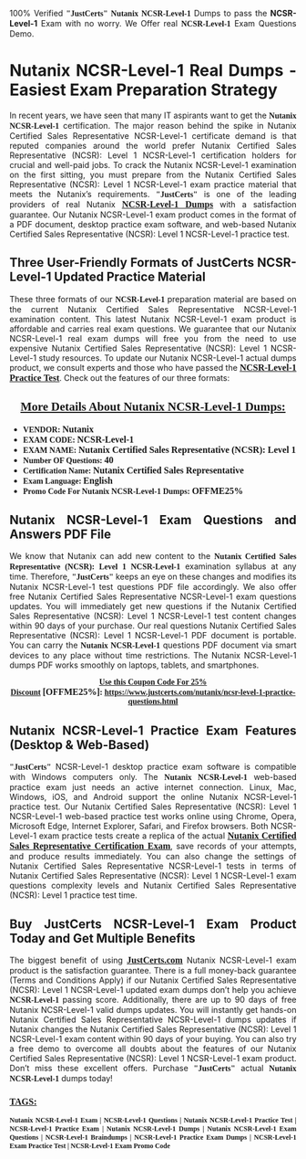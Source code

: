 <p style="text-align: justify;">100% Verified <span style="font-size:14px;"><span style="font-family:Georgia,serif;"><strong>"JustCerts"</strong></span></span> <span style="font-family:Georgia,serif;"><strong>Nutanix NCSR-Level-1</strong></span> Dumps to pass the <strong>NCSR-Level-1</strong> Exam with no worry. We Offer real <span style="font-family:Georgia,serif;"><strong>NCSR-Level-1</strong></span> Exam Questions Demo.</p>

<h1 style="text-align: justify;"><strong>Nutanix NCSR-Level-1 Real Dumps - Easiest Exam Preparation Strategy</strong></h1>

<p style="text-align: justify;">In recent years, we have seen that many IT aspirants want to get the <span style="font-family:Georgia,serif;"><strong>Nutanix NCSR-Level-1</strong></span> certification. The major reason behind the spike in Nutanix Certified Sales Representative NCSR-Level-1 certificate demand is that reputed companies around the world prefer Nutanix Certified Sales Representative (NCSR): Level 1 NCSR-Level-1 certification holders for crucial and well-paid jobs. To crack the Nutanix NCSR-Level-1 examination on the first sitting, you must prepare from the Nutanix Certified Sales Representative (NCSR): Level 1 NCSR-Level-1 exam practice material that meets the Nutanix’s requirements. <span style="font-size:14px;"><span style="font-family:Georgia,serif;"><strong>"JustCerts"</strong></span></span> is one of the leading providers of real Nutanix <a href="https://www.justcerts.com/nutanix/ncsr-level-1-practice-questions.html"><span style="font-size:16px;"><u><span style="font-family:Georgia,serif;"><strong>NCSR-Level-1 Dumps</strong></span></u></span></a> with a satisfaction guarantee. Our Nutanix NCSR-Level-1 exam product comes in the format of a PDF document, desktop practice exam software, and web-based Nutanix Certified Sales Representative (NCSR): Level 1 NCSR-Level-1 practice test.</p>

<h2 style="text-align: justify;"><strong>Three User-Friendly Formats of JustCerts NCSR-Level-1 Updated Practice Material</strong></h2>

<p style="text-align: justify;">These three formats of our <span style="font-family:Georgia,serif;"><strong>NCSR-Level-1 </strong></span> preparation material are based on the current Nutanix Certified Sales Representative NCSR-Level-1 examination content. This latest Nutanix NCSR-Level-1 exam product is affordable and carries real exam questions. We guarantee that our Nutanix NCSR-Level-1 real exam dumps will free you from the need to use expensive Nutanix Certified Sales Representative (NCSR): Level 1 NCSR-Level-1 study resources. To update our Nutanix NCSR-Level-1 actual dumps product, we consult experts and those who have passed the <a href="https://www.justcerts.com/nutanix/ncsr-level-1-practice-questions.html"><u><span style="font-size:16px;"><span style="font-family:Georgia,serif;"><strong>NCSR-Level-1 Practice Test</strong></span></span></u></a>. Check out the features of our three formats:</p>

<h2 style="text-align: center;"><u><strong><span style="font-family:Georgia,serif;">More Details About Nutanix NCSR-Level-1 Dumps:</span></strong></u></h2>

<ul>
	<li style="text-align: justify;"><span style="font-size:14px;"><span style="font-family:Georgia,serif;"><strong>VENDOR: </strong></span></span><span style="font-size:16px;"><span style="font-family:Georgia,serif;"><strong>Nutanix</strong></span></span></li>
	<li style="text-align: justify;"><span style="font-size:14px;"><span style="font-family:Georgia,serif;"><strong>EXAM CODE: </strong></span></span><span style="font-size:16px;"><span style="font-family:Georgia,serif;"><strong>NCSR-Level-1</strong></span></span></li>
	<li style="text-align: justify;"><span style="font-size:14px;"><span style="font-family:Georgia,serif;"><strong>EXAM NAME: </strong></span></span><span style="font-size:16px;"><span style="font-family:Georgia,serif;"><strong>Nutanix Certified Sales Representative (NCSR): Level 1</strong></span></span></li>
	<li style="text-align: justify;"><span style="font-size:14px;"><span style="font-family:Georgia,serif;"><strong>Number OF Questions: </strong></span></span><span style="font-size:16px;"><span style="font-family:Georgia,serif;"><strong>40</strong></span></span></li>
	<li style="text-align: justify;"><span style="font-size:14px;"><span style="font-family:Georgia,serif;"><strong>Certification Name: </strong></span></span><span style="font-size:16px;"><span style="font-family:Georgia,serif;"><strong>Nutanix Certified Sales Representative</strong></span></span></li>
	<li style="text-align: justify;"><span style="font-size:14px;"><span style="font-family:Georgia,serif;"><strong>Exam Language: </strong></span></span><span style="font-size:16px;"><span style="font-family:Georgia,serif;"><strong>English</strong></span></span></li>
	<li style="text-align: justify;"><span style="font-size:14px;"><span style="font-family:Georgia,serif;"><strong>Promo Code For Nutanix NCSR-Level-1 Dumps: </strong></span></span><span style="font-size:16px;"><span style="font-family:Georgia,serif;"><strong>OFFME25%</strong></span></span></li>
</ul>

<h2 style="text-align: justify;"><strong>Nutanix NCSR-Level-1 Exam Questions and Answers PDF File</strong></h2>

<p style="text-align: justify;">We know that Nutanix can add new content to the <span style="font-family:Georgia,serif;"><strong>Nutanix Certified Sales Representative (NCSR): Level 1 NCSR-Level-1</strong></span> examination syllabus at any time. Therefore, <span style="font-size:14px;"><span style="font-family:Georgia,serif;"><strong>"JustCerts"</strong></span></span> keeps an eye on these changes and modifies its Nutanix NCSR-Level-1 test questions PDF file accordingly. We also offer free Nutanix Certified Sales Representative NCSR-Level-1 exam questions updates. You will immediately get new questions if the Nutanix Certified Sales Representative (NCSR): Level 1 NCSR-Level-1 test content changes within 90 days of your purchase. Our real questions Nutanix Certified Sales Representative (NCSR): Level 1 NCSR-Level-1 PDF document is portable. You can carry the <span style="font-family:Georgia,serif;"><strong>Nutanix NCSR-Level-1</strong></span> questions PDF document via smart devices to any place without time restrictions. The Nutanix NCSR-Level-1 dumps PDF works smoothly on laptops, tablets, and smartphones.</p>

<p style="text-align: center;"><span style="font-size:14px;"><span style="font-family:Georgia,serif;"><strong><u>Use this Coupon Code For 25% Discount</u> </strong></span></span><span style="font-size:16px;"><span style="font-family:Georgia,serif;"><strong>[OFFME25%]</strong></span></span><span style="font-size:14px;"><span style="font-family:Georgia,serif;"><strong>: <u><a href="https://www.justcerts.com/nutanix/ncsr-level-1-practice-questions.html">https://www.justcerts.com/nutanix/ncsr-level-1-practice-questions.html</a></u></strong></span></span></p>

<h2 style="text-align: justify;"><strong>Nutanix NCSR-Level-1 Practice Exam Features (Desktop & Web-Based)</strong></h2>

<p style="text-align: justify;"><span style="font-size:14px;"><span style="font-family:Georgia,serif;"><strong>"JustCerts"</strong></span></span> NCSR-Level-1 desktop practice exam software is compatible with Windows computers only. The <span style="font-family:Georgia,serif;"><strong>Nutanix NCSR-Level-1</strong></span> web-based practice exam just needs an active internet connection. Linux, Mac, Windows, iOS, and Android support the online Nutanix NCSR-Level-1 practice test. Our Nutanix Certified Sales Representative (NCSR): Level 1 NCSR-Level-1 web-based practice test works online using Chrome, Opera, Microsoft Edge, Internet Explorer, Safari, and Firefox browsers. Both NCSR-Level-1 exam practice tests create a replica of the actual <u><a href="https://www.justcerts.com/nutanix/nutanix-certified-sales-representative-certification-exams.html"><span style="font-size:16px;"><span style="font-family:Georgia,serif;"><strong>Nutanix Certified Sales Representative Certification Exam</strong></span></span></a></u>, save records of your attempts, and produce results immediately. You can also change the settings of Nutanix Certified Sales Representative NCSR-Level-1 tests in terms of Nutanix Certified Sales Representative (NCSR): Level 1 NCSR-Level-1 exam questions complexity levels and Nutanix Certified Sales Representative (NCSR): Level 1 practice test time.</p>

<h2 style="text-align: justify;"><strong>Buy JustCerts NCSR-Level-1 Exam Product Today and Get Multiple Benefits</strong></h2>

<p style="text-align: justify;">The biggest benefit of using <a href="https://www.justcerts.com/"><u><span style="font-size:16px;"><span style="font-family:Georgia,serif;"><strong>JustCerts.com</strong></span></span></u></a> Nutanix NCSR-Level-1 exam product is the satisfaction guarantee. There is a full money-back guarantee (Terms and Conditions Apply) if our Nutanix Certified Sales Representative (NCSR): Level 1 NCSR-Level-1 updated exam dumps don’t help you achieve <span style="font-family:Georgia,serif;"><strong>NCSR-Level-1 </strong></span> passing score. Additionally, there are up to 90 days of free Nutanix NCSR-Level-1 valid dumps updates. You will instantly get hands-on Nutanix Certified Sales Representative NCSR-Level-1 dumps updates if Nutanix changes the Nutanix Certified Sales Representative (NCSR): Level 1 NCSR-Level-1 exam content within 90 days of your buying. You can also try a free demo to overcome all doubts about the features of our Nutanix Certified Sales Representative (NCSR): Level 1 NCSR-Level-1 exam product. Don’t miss these excellent offers. Purchase <span style="font-size:14px;"><span style="font-family:Georgia,serif;"><strong>"JustCerts"</strong></span></span> actual <span style="font-family:Georgia,serif;"><strong>Nutanix NCSR-Level-1</strong></span> dumps today!</p>

<h3 style="text-align: justify;"><u><span style="font-size:16px;"><span style="font-family:Georgia,serif;"><strong>TAGS:</strong></span></span></u></h3>

<p style="text-align: justify;"><span style="font-size:12px;"><span style="font-family:Georgia,serif;"><strong>Nutanix NCSR-Level-1 Exam | NCSR-Level-1 Questions | Nutanix NCSR-Level-1 Practice Test | NCSR-Level-1 Practice Exam | Nutanix NCSR-Level-1 Dumps | Nutanix NCSR-Level-1 Exam Questions | NCSR-Level-1 Braindumps | NCSR-Level-1 Practice Exam Dumps | NCSR-Level-1 Exam Practice Test | NCSR-Level-1 Exam Promo Code </strong></span></span></p>
